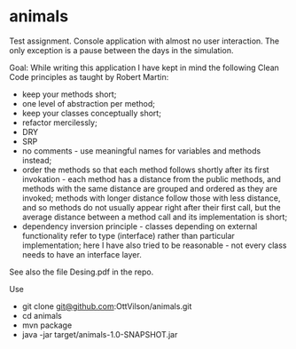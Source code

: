 # animals

Test assignment.
Console application with almost no user interaction. The only exception is a pause between the days in the simulation.

Goal:
While writing this application I have kept in mind the following Clean Code principles as taught by Robert Martin:
* keep your methods short;
* one level of abstraction per method;
* keep your classes conceptually short;
* refactor mercilessly;
* DRY
* SRP
* no comments - use meaningful names for variables and methods instead;
* order the methods so that each method follows shortly after its first invokation - each method has a distance from the public methods, and methods with the same distance are grouped and ordered as they are invoked; methods with longer distance follow those with less distance, and so methods do not usually appear right after their first call, but the average distance between a method call and its implementation is short; 
* dependency inversion principle - classes depending on external functionality refer to type (interface) rather than particular implementation; here I have also tried to be reasonable - not every class needs to have an interface layer.

See also the file Desing.pdf in the repo.

Use
* git clone git@github.com:OttVilson/animals.git
* cd animals
* mvn package
* java -jar target/animals-1.0-SNAPSHOT.jar
